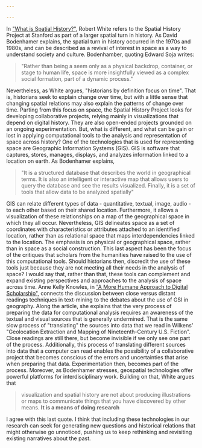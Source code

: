 ```yaml
---

---
```




In ["What is Spatial History?"](http://web.stanford.edu/group/spatialhistory/cgi-bin/site/pub.php?id=29), Robert White refers to the Spatial History Project at Stanford as part of a larger spatial turn in history. As David Bodenhamer explains, the spatial turn in history occurred in the 1970s and 1980s, and can be described as a revival of interest in space as a way to understand society and culture. Bodenhamber, quoting Edward Soja writes:
> "Rather than being a seem only as a physical backdrop, container, or stage to human life, space is more insightfully viewed as a complex social formation, part of a dynamic process."

Nevertheless, as White argues, "historians by definition focus on time". That is, historians seek to explain change over time, but with a little sense that changing spatial relations may also explain the patterns of change over time. Parting from this focus on space, the Spatial History Project looks for developing collaborative projects, relying mainly in visualizations that depend on digital history. They are also open-ended projects grounded on an ongoing experimentation. But, what is different, and what can be gain or lost in applying computational tools to the analysis and representation of space across history?
One of the technologies that is used for representing space are Geographic Information Systems (GIS). GIS is software that captures, stores, manages, displays, and analyzes information linked to a location on earth. As Bodenhamer explains,
> "It is a structured database that describes the world in geographical terms. It is also an intelligent or interactive map that allows users to query the database and see the results visualized. Finally, it is a set of tools that allow data to be analyzed spatially"

GIS can relate different types of data - quantitative, textual, image, audio - to each other based on their shared location. Furthermore, it allows a visualization of these relationships on a map of the geographical space in which they all occur. Nevertheless, GIS delineates space as a set of coordinates with characteristics or attributes attached to an identified location, rather than as relational space that maps interdependencies linked to the location. The emphasis is on physical or geographical space, rather than in space as a social construction. This last aspect has been the focus of the critiques that scholars from the humanities have raised to the use of this computational tools. Should historians then, discredit the use of these tools just because they are not meeting all their needs in the analysis of space? I would say that, rather than that, these tools can complement and expand existing perspectives and approaches to the analysis of space across time. Anne Kelly Knowles, in ["A More Humane Approach to Digital Scholarship"](http://parameters.ssrc.org/2016/08/a-more-humane-approach-to-digital-scholarship/), connects the discussion between close versus distant readings techniques in text-mining to the debates about the use of GSI in geography. Along the article, she explains that the very process of preparing the data for computational analysis requires an awareness of the textual and visual sources that is generally undermined. That is the same slow process of "translating" the sources into data that we read in Wilkens' "Geolocation Extraction and Mapping of Nineteenth-Century U.S. Fiction". Close readings are still there, but become invisible if we only see one part of the process. Additionally, this process of translating different sources into data that a computer can read enables the possibility of a collaborative project that becomes conscious of the errors and uncertainties that arise when preparing that data. Experimentation then, becomes part of the process. Moreover, as Bodenhamer stresses, geospatial technologies offer powerful platforms for interdisciplinary work. Building on that, White argues that
> visualization and spatial history are not about producing illustrations or maps to communicate things that you have discovered by other means. **It is a means of doing research**

I agree with this last quote. I think that including these technologies in our research can seek for generating new questions and historical relations that might otherwise go unnoticed, pushing us to keep rethinking and revisiting existing narratives about the past.
